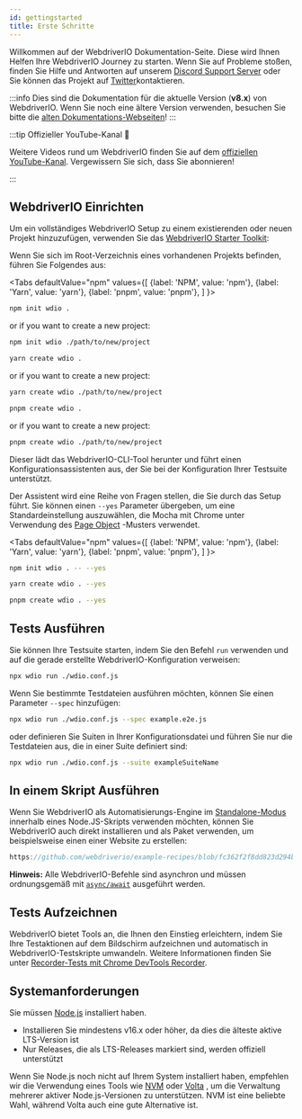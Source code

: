 ```yaml
---
id: gettingstarted
title: Erste Schritte
---
```


Willkommen auf der WebdriverIO Dokumentation-Seite. Diese wird Ihnen Helfen Ihre WebdriverIO Journey zu starten. Wenn Sie auf Probleme stoßen, finden Sie Hilfe und Antworten auf unserem [Discord Support Server](https://discord.webdriver.io) oder Sie können das Projekt auf [Twitter](https://twitter.com/webdriverio)kontaktieren.

:::info
Dies sind die Dokumentation für die aktuelle Version (__v8.x__) von WebdriverIO. Wenn Sie noch eine ältere Version verwenden, besuchen Sie bitte die [alten Dokumentations-Webseiten](/versions)!
:::

<LiteYouTubeEmbed id="rA4IFNyW54c" title="Erste Schritte mit WebdriverIO" />

:::tip Offizieller YouTube-Kanal 🎥

Weitere Videos rund um WebdriverIO finden Sie auf dem [offiziellen YouTube-Kanal](https://youtube.com/@webdriverio). Vergewissern Sie sich, dass Sie abonnieren!

:::

## WebdriverIO Einrichten

Um ein vollständiges WebdriverIO Setup zu einem existierenden oder neuen Projekt hinzuzufügen, verwenden Sie das [WebdriverIO Starter Toolkit](https://www.npmjs.com/package/create-wdio):

Wenn Sie sich im Root-Verzeichnis eines vorhandenen Projekts befinden, führen Sie Folgendes aus:

<Tabs
  defaultValue="npm"
  values={[
    {label: 'NPM', value: 'npm'},
    {label: 'Yarn', value: 'yarn'},
    {label: 'pnpm', value: 'pnpm'},
 ]
}>
<TabItem value="npm">

```sh
npm init wdio .
```

or if you want to create a new project:

```sh
npm init wdio ./path/to/new/project
```

</TabItem>
<TabItem value="yarn">

```sh
yarn create wdio .
```

or if you want to create a new project:

```sh
yarn create wdio ./path/to/new/project
```

</TabItem>
<TabItem value="pnpm">

```sh
pnpm create wdio .
```

or if you want to create a new project:

```sh
pnpm create wdio ./path/to/new/project
```

</TabItem>
</Tabs>

Dieser lädt das WebdriverIO-CLI-Tool herunter und führt einen Konfigurationsassistenten aus, der Sie bei der Konfiguration Ihrer Testsuite unterstützt.

<CreateProjectAnimation />

Der Assistent wird eine Reihe von Fragen stellen, die Sie durch das Setup führt. Sie können einen `--yes` Parameter übergeben, um eine Standardeinstellung auszuwählen, die Mocha mit Chrome unter Verwendung des [Page Object](https://martinfowler.com/bliki/PageObject.html) -Musters verwendet.

<Tabs
  defaultValue="npm"
  values={[
    {label: 'NPM', value: 'npm'},
 {label: 'Yarn', value: 'yarn'},
 {label: 'pnpm', value: 'pnpm'},
 ]
}>
<TabItem value="npm">

```sh
npm init wdio . -- --yes
```

</TabItem>
<TabItem value="yarn">

```sh
yarn create wdio . --yes
```

</TabItem>
<TabItem value="pnpm">

```sh
pnpm create wdio . --yes
```

</TabItem>
</Tabs>

## Tests Ausführen

Sie können Ihre Testsuite starten, indem Sie den Befehl `run` verwenden und auf die gerade erstellte WebdriverIO-Konfiguration verweisen:

```sh
npx wdio run ./wdio.conf.js
```

Wenn Sie bestimmte Testdateien ausführen möchten, können Sie einen Parameter `--spec` hinzufügen:

```sh
npx wdio run ./wdio.conf.js --spec example.e2e.js
```

oder definieren Sie Suiten in Ihrer Konfigurationsdatei und führen Sie nur die Testdateien aus, die in einer Suite definiert sind:

```sh
npx wdio run ./wdio.conf.js --suite exampleSuiteName
```

## In einem Skript Ausführen

Wenn Sie WebdriverIO als Automatisierungs-Engine im [Standalone-Modus](/docs/setuptypes#standalone-mode) innerhalb eines Node.JS-Skripts verwenden möchten, können Sie WebdriverIO auch direkt installieren und als Paket verwenden, um beispielsweise einen einer Website zu erstellen:

```js reference useHTTPS
https://github.com/webdriverio/example-recipes/blob/fc362f2f8dd823d294b9bb5f92bd5991339d4591/getting-started/run-in-script.js#L2-L19
```

__Hinweis:__ Alle WebdriverIO-Befehle sind asynchron und müssen ordnungsgemäß mit [`async/await`](https://javascript.info/async-await) ausgeführt werden.

## Tests Aufzeichnen

WebdriverIO bietet Tools an, die Ihnen den Einstieg erleichtern, indem Sie Ihre Testaktionen auf dem Bildschirm aufzeichnen und automatisch in WebdriverIO-Testskripte umwandeln. Weitere Informationen finden Sie unter [Recorder-Tests mit Chrome DevTools Recorder](/docs/record).

## Systemanforderungen

Sie müssen [Node.js](http://nodejs.org) installiert haben.

- Installieren Sie mindestens v16.x oder höher, da dies die älteste aktive LTS-Version ist
- Nur Releases, die als LTS-Releases markiert sind, werden offiziell unterstützt

Wenn Sie Node.js noch nicht auf Ihrem System installiert haben, empfehlen wir die Verwendung eines Tools wie [NVM](https://github.com/creationix/nvm) oder [Volta](https://volta.sh/) , um die Verwaltung mehrerer aktiver Node.js-Versionen zu unterstützen. NVM ist eine beliebte Wahl, während Volta auch eine gute Alternative ist.
